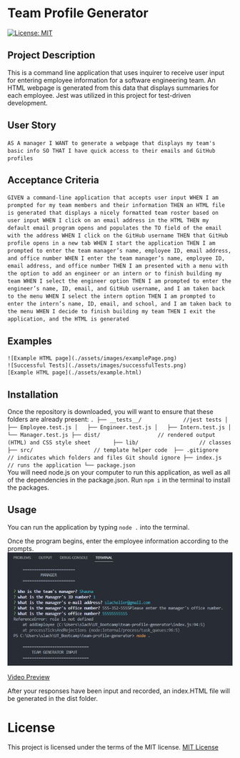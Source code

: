 # Team Profile Generator
[![License: MIT](https://img.shields.io/badge/License-MIT-yellow.svg)](https://opensource.org/licenses/MIT)

## Project Description
This is a command line application that uses inquirer to receive user input for entering employee information for a software engineering team. An HTML webpage is generated from this data that displays summaries for each employee. Jest was utilized in this project for test-driven development.

## User Story
`AS A manager
I WANT to generate a webpage that displays my team's basic info
SO THAT I have quick access to their emails and GitHub profiles`

## Acceptance Criteria
`GIVEN a command-line application that accepts user input
WHEN I am prompted for my team members and their information
THEN an HTML file is generated that displays a nicely formatted team roster based on user input
WHEN I click on an email address in the HTML
THEN my default email program opens and populates the TO field of the email with the address
WHEN I click on the GitHub username
THEN that GitHub profile opens in a new tab
WHEN I start the application
THEN I am prompted to enter the team manager’s name, employee ID, email address, and office number
WHEN I enter the team manager’s name, employee ID, email address, and office number
THEN I am presented with a menu with the option to add an engineer or an intern or to finish building my team
WHEN I select the engineer option
THEN I am prompted to enter the engineer’s name, ID, email, and GitHub username, and I am taken back to the menu
WHEN I select the intern option
THEN I am prompted to enter the intern’s name, ID, email, and school, and I am taken back to the menu
WHEN I decide to finish building my team
THEN I exit the application, and the HTML is generated`

## Examples
	![Example HTML page](./assets/images/examplePage.png)
    ![Successful Tests](./assets/images/successfulTests.png)
    [Example HTML page](./assets/example.html)

## Installation
Once the repository is downloaded, you will want to ensure that these folders are already present:
`
.
├── __tests__/             //jest tests
│   ├── Employee.test.js
│   ├── Engineer.test.js
│   ├── Intern.test.js
│   └── Manager.test.js
├── dist/                  // rendered output (HTML) and CSS style sheet      
├── lib/                   // classes
├── src/                   // template helper code 
├── .gitignore             // indicates which folders and files Git should ignore
├── index.js               // runs the application
└── package.json   
`        
You will need node.js on your computer to run this application, as well as all of the dependencies in the package.json. Run `npm i` in the terminal to install the packages.

## Usage

You can run the application by typing `node .` into the terminal.

Once the program begins, enter the employee information according to the prompts.
![Example Prompt Input](./assets/images/inputExample.png)

[Video Preview](https://drive.google.com/file/d/171gJ3kSOBaPc1aPCLV4kW13Lm2QLxrU0/view)

After your responses have been input and recorded, an index.HTML file will be generated in the dist folder.

# License

This project is licensed under the terms of the MIT license.
[MIT License](https://opensource.org/licenses/MIT)
